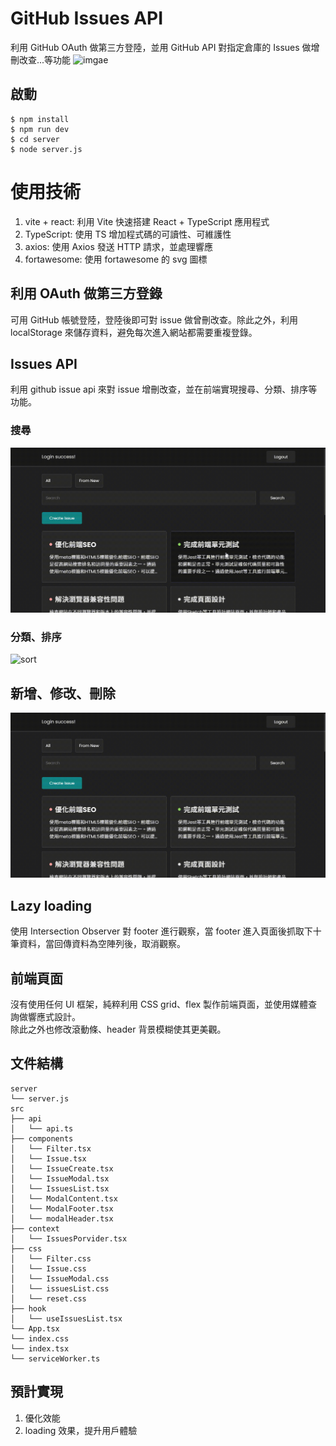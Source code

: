 # GitHub Issues API
利用 GitHub OAuth 做第三方登陸，並用 GitHub API 對指定倉庫的 Issues 做增刪改查...等功能
![imgae](src/assets/heroImg.gif)

## 啟動
```shell
$ npm install
$ npm run dev
$ cd server
$ node server.js
```

# 使用技術
1. vite + react: 利用 Vite 快速搭建 React + TypeScript 應用程式
2. TypeScript: 使用 TS 增加程式碼的可讀性、可維護性
3. axios: 使用 Axios 發送 HTTP 請求，並處理響應
4. fortawesome: 使用 fortawesome 的 svg 圖標

## 利用 OAuth 做第三方登錄
可用 GitHub 帳號登陸，登陸後即可對 issue 做曾刪改查。除此之外，利用 localStorage 來儲存資料，避免每次進入網站都需要重複登錄。

## Issues API
利用 github issue api 來對 issue 增刪改查，並在前端實現搜尋、分類、排序等功能。

### 搜尋
![search](src/assets/search.gif)

### 分類、排序
![sort](src/assets/sort.gif)

## 新增、修改、刪除
![add](src/assets/add.gif)

## Lazy loading
使用 Intersection Observer 對 footer 進行觀察，當 footer 進入頁面後抓取下十筆資料，當回傳資料為空陣列後，取消觀察。 

## 前端頁面
沒有使用任何 UI 框架，純粹利用 CSS grid、flex 製作前端頁面，並使用媒體查詢做響應式設計。  
除此之外也修改滾動條、header 背景模糊使其更美觀。  

## 文件結構
```
server
└── server.js
src
├── api
│   └── api.ts
├── components
│   └── Filter.tsx
│   └── Issue.tsx
│   └── IssueCreate.tsx
│   └── IssueModal.tsx
│   └── IssuesList.tsx
│   └── ModalContent.tsx
│   └── ModalFooter.tsx
│   └── modalHeader.tsx
├── context
│   └── IssuesPorvider.tsx
├── css
│   └── Filter.css
│   └── Issue.css
│   └── IssueModal.css
│   └── issuesList.css
│   └── reset.css
├── hook
│   └── useIssuesList.tsx
└── App.tsx
└── index.css
└── index.tsx
└── serviceWorker.ts

```

## 預計實現
1. 優化效能
2. loading 效果，提升用戶體驗